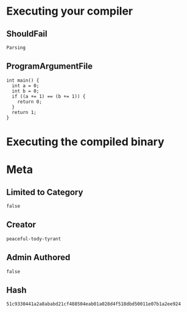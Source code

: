 # Executing your compiler

## ShouldFail

```
Parsing
```

## ProgramArgumentFile

```
int main() {
  int a = 0;
  int b = 0;
  if ((a += 1) == (b += 1)) {
    return 0;
  }
  return 1;
}
```

# Executing the compiled binary

# Meta

## Limited to Category

```
false
```

## Creator

```
peaceful-tody-tyrant
```

## Admin Authored

```
false
```

## Hash

```
51c9330441a2a8ababd21cf488504eab01a028d4f518dbd50011e07b1a2ee924
```
